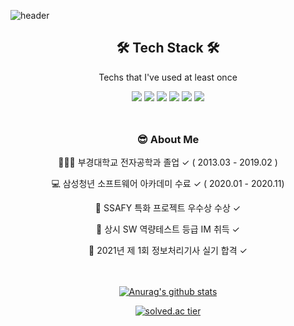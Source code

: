 ![header](https://capsule-render.vercel.app/api?type=waving&color=gradient&height=300&section=header&text=BoramCha&fontSize=90)

<div>
  <div align="center">
    <h2 style="font-style:border">🛠 Tech Stack 🛠</h2>
    <p align="cneter"> Techs that I've used at least once </p>
    <img src="https://img.shields.io/badge/Vue.js-4FC08D?style=flat-square&logo=Vuedotjs&logoColor=white"/>
    <img src="https://img.shields.io/badge/C++-00599C?style=flat-square&logo=C%2B%2B&logoColor=white"/>
    <img src="https://img.shields.io/badge/JavaScript-F7DF1E?style=flat-square&logo=javascript&logoColor=white"/>
    <img src="https://img.shields.io/badge/HTML-E34F26?style=flat-square&logo=HTML5&logoColor=white"/>
    <img src="https://img.shields.io/badge/CSS-1572B6?style=flat-square&logo=CSS3&logoColor=white"/>
      <img src="https://img.shields.io/badge/ReactNative-61DAFB?style=flat-square&logo=React&logoColor=white"/>
  </div>
  <div align=center style="margin-top:3rem">
    <h3>😎 About Me </h3>
          <p>
          👨🏻‍🎓 부경대학교 전자공학과 졸업 ✓ ( 2013.03 - 2019.02 )
          </p>
          <p>
              💻 삼성청년 소프트웨어 아카데미 수료 ✓ ( 2020.01 - 2020.11)
          </p>
          <p>
              📝 SSAFY 특화 프로젝트 우수상 수상 ✓
          </p>
          <p>
          📜 상시 SW 역량테스트 등급 IM 취득 ✓
          </p>
          <p>
          📜 2021년 제 1회 정보처리기사 실기 합격 ✓
          </p>



  </div>


  <div align=center style="margin-top:3rem">
  

[![Anurag's github stats](https://github-readme-stats.vercel.app/api?username=ChaBo-4520&count_private=true&theme=dracula)](https://github.com/anuraghazra/github-readme-stats)

[![solved.ac tier](http://mazassumnida.wtf/api/v2/generate_badge?boj=ckqhfka4520)](https://solved.ac/ckqhfka4520)

  </div>

</div>
<!--
**ChaBo-4520/ChaBo-4520** is a ✨ _special_ ✨ repository because its `README.md` (this file) appears on your GitHub profile.

Here are some ideas to get you started:

- 🔭 I’m currently working on ...
- 🌱 I’m currently learning ...
- 👯 I’m looking to collaborate on ...
- 🤔 I’m looking for help with ...
- 💬 Ask me about ...
- 📫 How to reach me: ...
- 😄 Pronouns: ...
- ⚡ Fun fact: ...
  -->